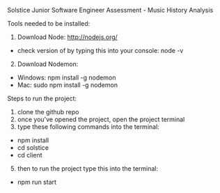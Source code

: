 Solstice Junior Software Engineer Assessment - Music History Analysis

Tools needed to be installed:
1. Download Node:  http://nodejs.org/
- check version of by typing this into your console: node -v
2. Download Nodemon: 
- Windows: npm install -g nodemon 
- Mac: sudo npm install -g nodemon

Steps to run the project:
1. clone the github repo
2. once you've opened the project, open the project terminal
3. type these following commands into the terminal: 
- npm install
- cd solstice
- cd client
5. then to run the project type this into the terminal: 
- npm run start
